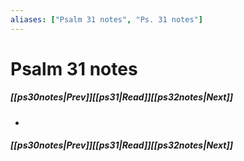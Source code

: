 ```yaml
---
aliases: ["Psalm 31 notes", "Ps. 31 notes"]
---
```

# Psalm 31 notes
##### <span class=arrow-left></span>[[ps30notes|Prev]]<span class=navigation-separator></span>[[ps31|Read]]<span class=navigation-separator></span>[[ps32notes|Next]]<span class=arrow-right></span>
- 
##### <span class=arrow-left></span>[[ps30notes|Prev]]<span class=navigation-separator></span>[[ps31|Read]]<span class=navigation-separator></span>[[ps32notes|Next]]<span class=arrow-right></span>